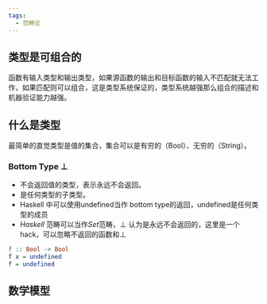 ```yaml
---
tags:
  - 范畴论
---
```

## 类型是可组合的
函数有输入类型和输出类型，如果源函数的输出和目标函数的输入不匹配就无法工作，如果匹配则可以组合，这是类型系统保证的，类型系统越强那么组合的描述和机器验证能力越强。
## 什么是类型
最简单的直觉类型是值的集合，集合可以是有穷的（Bool）、无穷的（String）。
### Bottom Type $\bot$
- 不会返回值的类型，表示永远不会返回。
- 是任何类型的子类型。
- Haskell 中可以使用undefined当作 bottom type的返回，undefined是任何类型的成员
- $Haskell$ 范畴可以当作$Set$范畴，$\bot$ 认为是永远不会返回的，这里是一个hack，可以忽略不返回的函数和$\bot$
```haskell
f :: Bool -> Bool
f x = undefined
f = undefined
```

## 数学模型
